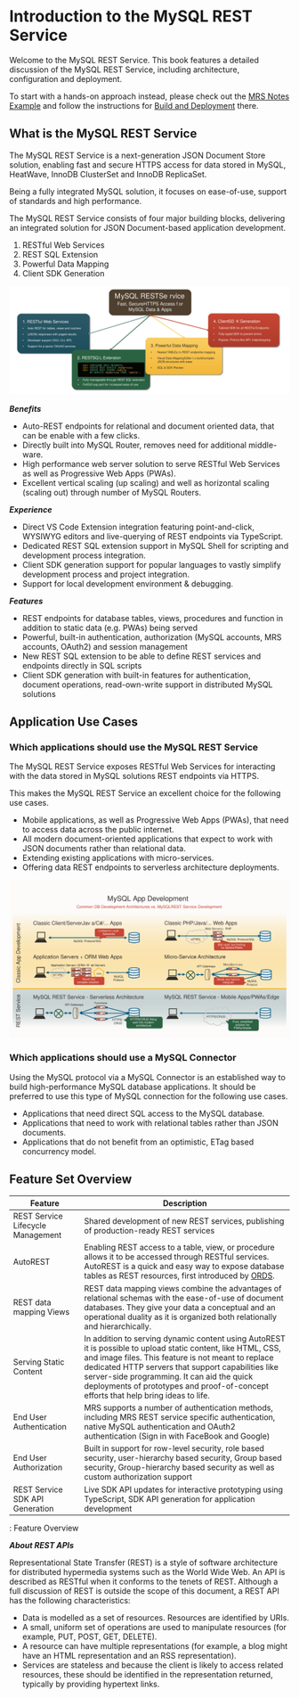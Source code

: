 <!-- Copyright (c) 2022, 2025, Oracle and/or its affiliates.

This program is free software; you can redistribute it and/or modify
it under the terms of the GNU General Public License, version 2.0,
as published by the Free Software Foundation.

This program is designed to work with certain software (including
but not limited to OpenSSL) that is licensed under separate terms, as
designated in a particular file or component or in included license
documentation.  The authors of MySQL hereby grant you an additional
permission to link the program and your derivative works with the
separately licensed software that they have either included with
the program or referenced in the documentation.

This program is distributed in the hope that it will be useful,  but
WITHOUT ANY WARRANTY; without even the implied warranty of
MERCHANTABILITY or FITNESS FOR A PARTICULAR PURPOSE.  See
the GNU General Public License, version 2.0, for more details.

You should have received a copy of the GNU General Public License
along with this program; if not, write to the Free Software Foundation, Inc.,
51 Franklin St, Fifth Floor, Boston, MA 02110-1301 USA -->

# Introduction to the MySQL REST Service

Welcome to the MySQL REST Service. This book features a detailed discussion of the MySQL REST Service, including architecture, configuration and deployment.

To start with a hands-on approach instead, please check out the [MRS Notes Example](#mrs-notes-example) and follow the instructions for [Build and Deployment](#build-and-deployment) there.

## What is the MySQL REST Service

The MySQL REST Service is a next-generation JSON Document Store solution, enabling fast and secure HTTPS access for data stored in MySQL, HeatWave, InnoDB ClusterSet and InnoDB ReplicaSet.

Being a fully integrated MySQL solution, it focuses on ease-of-use, support of standards and high performance.

The MySQL REST Service consists of four major building blocks, delivering an integrated solution for JSON Document-based application development.

1. RESTful Web Services
2. REST SQL Extension
3. Powerful Data Mapping
4. Client SDK Generation

![MySQL REST Service - Feature Overview](../../images/MrsFeatureOverview.svg "MySQL REST Service - Feature Overview")

**_Benefits_**

- Auto-REST endpoints for relational and document oriented data, that can be enable with a few clicks.
- Directly built into MySQL Router, removes need for additional middle-ware.
- High performance web server solution to serve RESTful Web Services as well as Progressive Web Apps (PWAs).
- Excellent vertical scaling (up scaling) and well as horizontal scaling (scaling out) through number of MySQL Routers.

**_Experience_**

- Direct VS Code Extension integration featuring point-and-click, WYSIWYG editors and live-querying of REST endpoints via TypeScript.
- Dedicated REST SQL extension support in MySQL Shell for scripting and development process integration.
- Client SDK generation support for popular languages to vastly simplify development process and project integration.
- Support for local development environment & debugging.

**_Features_**

- REST endpoints for database tables, views, procedures and function in addition to static data (e.g. PWAs) being served
- Powerful, built-in authentication, authorization (MySQL accounts, MRS accounts, OAuth2) and session management
- New REST SQL extension to be able to define REST services and endpoints directly in SQL scripts
- Client SDK generation with built-in features for authentication, document operations, read-own-write support in distributed MySQL solutions

## Application Use Cases

### Which applications should use the MySQL REST Service

The MySQL REST Service exposes RESTful Web Services for interacting with the data stored in MySQL solutions REST endpoints via HTTPS.

This makes the MySQL REST Service an excellent choice for the following use cases.

- Mobile applications, as well as Progressive Web Apps (PWAs), that need to access data across the public internet.
- All modern document-oriented applications that expect to work with JSON documents rather than relational data.
- Extending existing applications with micro-services.
- Offering data REST endpoints to serverless architecture deployments.

![MySQL App Development](../../images/MrsForAppDevelopment.svg "MySQL App Development")

### Which applications should use a MySQL Connector

Using the MySQL protocol via a MySQL Connector is an established way to build high-performance MySQL database applications. It should be preferred to use this type of MySQL connection for the following use cases.

- Applications that need direct SQL access to the MySQL database.
- Applications that need to work with relational tables rather than JSON documents.
- Applications that do not benefit from an optimistic, ETag based concurrency model.

## Feature Set Overview

| Feature | Description
| --- | -----
| REST Service Lifecycle Management | Shared development of new REST services, publishing of production-ready REST services
| AutoREST | Enabling REST access to a table, view, or procedure allows it to be accessed through RESTful services. AutoREST is a quick and easy way to expose database tables as REST resources, first introduced by [ORDS](https://docs.oracle.com/en/database/oracle/oracle-rest-data-services/22.2/orddg/introduction-to-Oracle-REST-Data-Services.html#GUID-A16BCCA2-8081-4062-A635-9F7C36FC394F/).
| REST data mapping Views | REST data mapping views combine the advantages of relational schemas with the ease-of-use of document databases. They give your data a conceptual and an operational duality as it is organized both relationally and hierarchically.
| Serving Static Content | In addition to serving dynamic content using AutoREST it is possible to upload static content, like HTML, CSS, and image files. This feature is not meant to replace dedicated HTTP servers that support capabilities like server-side programming. It can aid the quick deployments of prototypes and proof-of-concept efforts that help bring ideas to life.
| End User Authentication | MRS supports a number of authentication methods, including MRS REST service specific authentication, native MySQL authentication and OAuth2 authentication (Sign in with FaceBook and Google)
| End User Authorization | Built in support for row-level security, role based security, user-hierarchy based security, Group based security, Group-hierarchy based security as well as custom authorization support
| REST Service SDK API Generation | Live SDK API updates for interactive prototyping using TypeScript, SDK API generation for application development

: Feature Overview

**_About REST APIs_**

Representational State Transfer (REST) is a style of software architecture for distributed hypermedia systems such as the World Wide Web. An API is described as RESTful when it conforms to the tenets of REST. Although a full discussion of REST is outside the scope of this document, a REST API has the following characteristics:

- Data is modelled as a set of resources. Resources are identified by URIs.
- A small, uniform set of operations are used to manipulate resources (for example, PUT, POST, GET, DELETE).
- A resource can have multiple representations (for example, a blog might have an HTML representation and an RSS representation).
- Services are stateless and because the client is likely to access related resources, these should be identified in the representation returned, typically by providing hypertext links.
